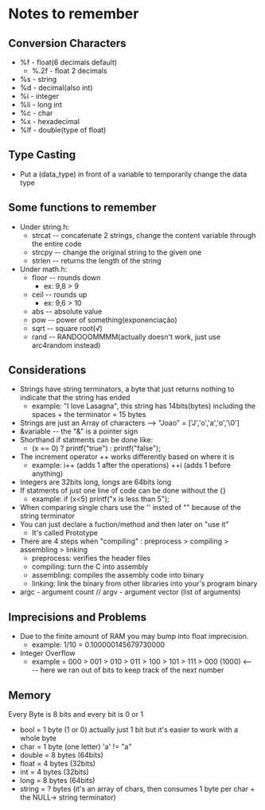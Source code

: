 # Notes to remember

## Conversion Characters

* %f - float(6 decimals default)
    * %.2f - float 2 decimals
* %s - string
* %d - decimal(also int)
* %i - integer
* %li - long int
* %c - char
* %x - hexadecimal
* %lf - double(type of float)

## Type Casting

* Put a (data_type) in front of a variable to temporarily change the data type

## Some functions to remember

* Under string.h:
    * strcat -- concatenate 2 strings, change the content variable through the entire code
    * strcpy -- change the original string to the given one
    * strlen -- returns the length of the string 
* Under math.h:
    * floor -- rounds down
        * ex: 9,8 > 9
    * ceil -- rounds up
        * ex: 9,6 > 10
    * abs -- absolute value
    * pow -- power of something(exponenciação)
    * sqrt -- square root(√)
    * rand -- RANDOOOMMMM(actually doesn't work, just use arc4random instead)

## Considerations

* Strings have string terminators, a byte that just returns nothing to indicate that the string has ended
    * example: "I love Lasagna", this string has 14bits(bytes) including the spaces + the terminator = 15 bytes
* Strings are just an Array of characters --> "Joao" = ['J','o','a','o','\0']
* &variable -- the "&" is a pointer sign
* Shorthand if statments can be done like:
    * (x == 0) ? printf("true") : printf("false");
* The increment operator ++ works differently based on where it is
    * example: i++ (adds 1 after the operations) ++i (adds 1 before anything)
* Integers are 32bits long, longs are 64bits long
* If statments of just one line of code can be done without the {}
    * example: if (x<5) printf("x is less than 5");
* When comparing single chars use the '' insted of "" because of the string terminator
* You can just declare a fuction/method and then later on "use it"
    * It's called Prototype 
* There are 4 steps when "compiling" : preprocess > compiling > assembling > linking
    * preprocess: verifies the header files
    * compiling: turn the C into assembly
    * assembling: compiles the assembly code into binary
    * linking: link the binary from other libraries into your's program binary
* argc - argument count // argv - argument vector (list of arguments)

## Imprecisions and Problems

* Due to the finite amount of RAM you may bump into float imprecision.
    * example: 1/10 = 0.100000145679730000
* Integer Overflow
    * example = 000 > 001 > 010 > 011 > 100 > 101 > 111 > 000 (1000) <---- here we ran out of bits to keep track of the next number

## Memory

Every Byte is 8 bits and every bit is 0 or 1

* bool   = 1 byte (1 or 0) actually just 1 bit but it's easier to work with a whole byte
* char   = 1 byte (one letter) 'a' != "a"
* double = 8 bytes (64bits)
* float  = 4 bytes (32bits)
* int    = 4 bytes (32bits)
* long   = 8 bytes (64bits)
* string = ? bytes (it's an array of chars, then consumes 1 byte per char + the NULL-> string terminator)